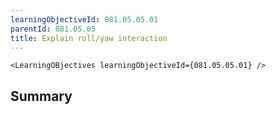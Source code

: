 ```yaml
---
learningObjectiveId: 081.05.05.01
parentId: 081.05.05
title: Explain roll/yaw interaction
---
```


```tsx eval
<LearningOBjectives learningObjectiveId={081.05.05.01} />
```

## Summary

